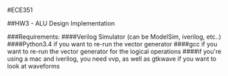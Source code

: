 #ECE351

##HW3 - ALU Design Implementation

###Requirements:
####Verilog Simulator (can be ModelSim, iverilog, etc..)
####Python3.4 if you want to re-run the vector generator
####gcc if you want to re-run the vector generator for the logical operations
####if you're using a mac and iverilog, you need vvp, as well as gtkwave if you want to look at waveforms
